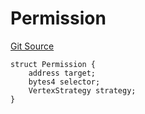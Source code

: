 # Permission
[Git Source](https://github.com/llama-community/vertex-v1/blob/5b218a8dd0bc635c09c9b3b94d2fdd2e8abeb7c2/src/utils/Structs.sol)


```solidity
struct Permission {
    address target;
    bytes4 selector;
    VertexStrategy strategy;
}
```

